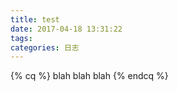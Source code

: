 ```yaml
---
title: test
date: 2017-04-18 13:31:22
tags:
categories: 日志
---
```

{% cq %} blah blah
 blah {% endcq %}